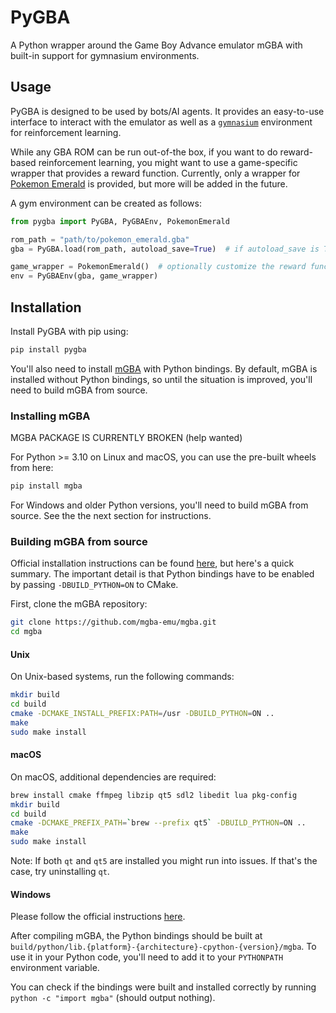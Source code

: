 # PyGBA

A Python wrapper around the Game Boy Advance emulator mGBA with built-in support for gymnasium environments.


## Usage

PyGBA is designed to be used by bots/AI agents. It provides an easy-to-use interface to interact with the emulator as well as a [`gymnasium`](https://github.com/Farama-Foundation/Gymnasium) environment for reinforcement learning.

While any GBA ROM can be run out-of-the box, if you want to do reward-based reinforcement learning, you might want to use a game-specific wrapper that provides a reward function. Currently, only a wrapper for [Pokemon Emerald](https://vimm.net/vault/5625) is provided, but more will be added in the future.

A gym environment can be created as follows:
```python
from pygba import PyGBA, PyGBAEnv, PokemonEmerald

rom_path = "path/to/pokemon_emerald.gba"
gba = PyGBA.load(rom_path, autoload_save=True)  # if autoload_save is True, a save file will be loaded if one exists next to the ROM

game_wrapper = PokemonEmerald()  # optionally customize the reward function by passing additional arguments
env = PyGBAEnv(gba, game_wrapper)
```


## Installation

Install PyGBA with pip using:
```bash
pip install pygba
```

You'll also need to install [mGBA](https://mgba.io/) with Python bindings. By default, mGBA is installed without Python bindings, so until the situation is improved, you'll need to build mGBA from source.


### Installing mGBA

MGBA PACKAGE IS CURRENTLY BROKEN (help wanted)

For Python >= 3.10 on Linux and macOS, you can use the pre-built wheels from here:
```bash
pip install mgba
```

For Windows and older Python versions, you'll need to build mGBA from source. See the the next section for instructions.

### Building mGBA from source

Official installation instructions can be found [here](https://github.com/mgba-emu/mgba/#compiling), but here's a quick summary.
The important detail is that Python bindings have to be enabled by passing `-DBUILD_PYTHON=ON` to CMake.

First, clone the mGBA repository:
```bash
git clone https://github.com/mgba-emu/mgba.git
cd mgba
```

#### Unix
On Unix-based systems, run the following commands:
```bash
mkdir build
cd build
cmake -DCMAKE_INSTALL_PREFIX:PATH=/usr -DBUILD_PYTHON=ON ..
make
sudo make install
```

#### macOS
On macOS, additional dependencies are required:
```bash
brew install cmake ffmpeg libzip qt5 sdl2 libedit lua pkg-config
mkdir build
cd build
cmake -DCMAKE_PREFIX_PATH=`brew --prefix qt5` -DBUILD_PYTHON=ON ..
make
sudo make install
```
Note: If both `qt` and `qt5` are installed you might run into issues. If that's the case, try uninstalling `qt`.

#### Windows
Please follow the official instructions [here](https://github.com/mgba-emu/mgba/#windows-developer-building).

After compiling mGBA, the Python bindings should be built at `build/python/lib.{platform}-{architecture}-cpython-{version}/mgba`.
To use it in your Python code, you'll need to add it to your `PYTHONPATH` environment variable.

You can check if the bindings were built and installed correctly by running `python -c "import mgba"` (should output nothing).
